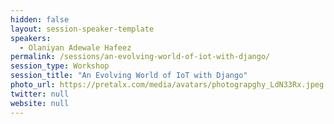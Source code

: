 ```yaml
---
hidden: false
layout: session-speaker-template
speakers: 
  - Olaniyan Adewale Hafeez
permalink: /sessions/an-evolving-world-of-iot-with-django/
session_type: Workshop
session_title: "An Evolving World of IoT with Django"
photo_url: https://pretalx.com/media/avatars/photograpghy_LdN33Rx.jpeg
twitter: null
website: null
---
```



